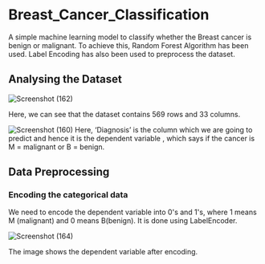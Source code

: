 # Breast_Cancer_Classification
A simple machine learning model to classify whether the Breast cancer is benign or malignant. To achieve this, Random Forest Algorithm has been used. Label Encoding has also been used to preprocess the dataset.

## Analysing the Dataset

![Screenshot (162)](https://user-images.githubusercontent.com/44607923/68864268-ddcb8900-0716-11ea-8c32-8e172ca9fed5.png)

Here, we can see that the dataset contains  569 rows and 33 columns.

![Screenshot (160)](https://user-images.githubusercontent.com/44607923/68864485-3b5fd580-0717-11ea-92e3-6a76fa4c3c60.png)
Here, ‘Diagnosis’ is the column which we are going to predict and hence it is the dependent variable , which says if the cancer is M = malignant or B = benign. 

## Data Preprocessing
### Encoding the categorical data
We need to encode the dependent variable into 0's and 1's, where 1 means M (malignant) and 0 means B(benign). It is done using LabelEncoder.

 ![Screenshot (164)](https://user-images.githubusercontent.com/44607923/68865301-9e05a100-0718-11ea-980d-d384f47ce86f.png)
 
 The image shows the dependent variable after encoding.


